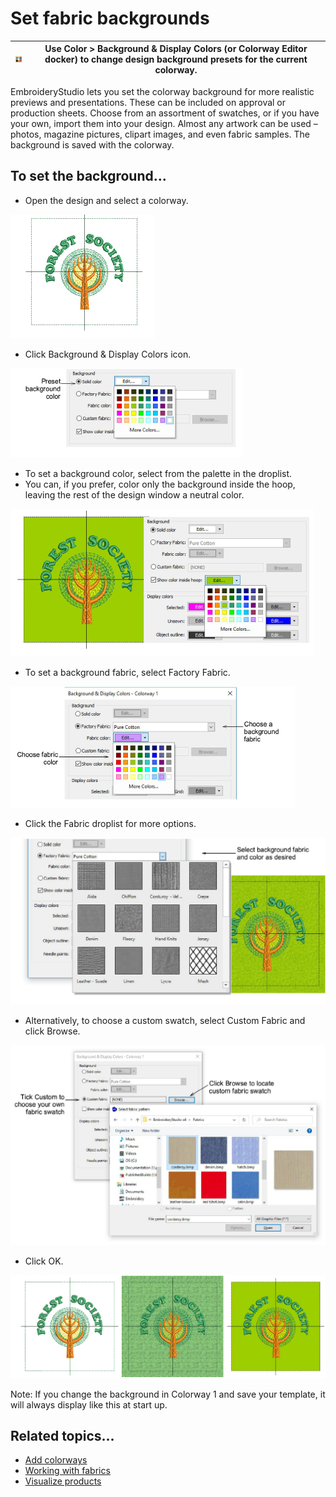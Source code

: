 # Set fabric backgrounds

| ![BackgroundDisplayColors.png](assets/BackgroundDisplayColors.png) | Use Color > Background & Display Colors (or Colorway Editor docker) to change design background presets for the current colorway. |
| ------------------------------------------------------------------ | --------------------------------------------------------------------------------------------------------------------------------- |

EmbroideryStudio lets you set the colorway background for more realistic previews and presentations. These can be included on approval or production sheets. Choose from an assortment of swatches, or if you have your own, import them into your design. Almost any artwork can be used – photos, magazine pictures, clipart images, and even fabric samples. The background is saved with the colorway.

## To set the background...

- Open the design and select a colorway.

![ChangeColorway0.png](assets/ChangeColorway0.png)

- Click Background & Display Colors icon.

![colorways00047.png](assets/colorways00047.png)

- To set a background color, select from the palette in the droplist.
- You can, if you prefer, color only the background inside the hoop, leaving the rest of the design window a neutral color.

![ChangeColorway3.png](assets/ChangeColorway3.png)

- To set a background fabric, select Factory Fabric.

![colorways00052.png](assets/colorways00052.png)

- Click the Fabric droplist for more options.

![ChangeColorway2.png](assets/ChangeColorway2.png)

- Alternatively, to choose a custom swatch, select Custom Fabric and click Browse.

![Background&DisplayColorFabricCustom.png](assets/Background_DisplayColorFabricCustom.png)

- Click OK.

![colorways00059.png](assets/colorways00059.png)

Note: If you change the background in Colorway 1 and save your template, it will always display like this at start up.

## Related topics...

- [Add colorways](Add_colorways)
- [Working with fabrics](../properties/Working_with_fabrics)
- [Visualize products](Visualize_products)
